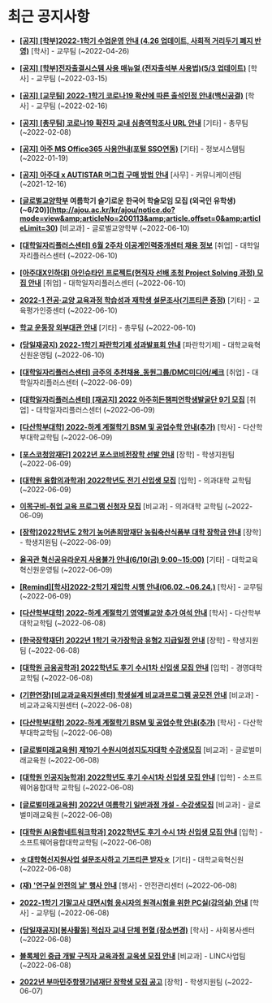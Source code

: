 # 최근 공지사항

* **[[공지] [학부]2022-1학기 수업운영 안내 (4.26 업데이트, 사회적 거리두기 폐지 반영)](http://ajou.ac.kr/kr/ajou/notice.do?mode=view&amp;articleNo=196998&amp;article.offset=0&amp;articleLimit=30)**
 [학사] - 교무팀 (~2022-04-26)

* **[[공지] [학부]전자출결시스템 사용 매뉴얼 (전자출석부 사용법)(5/3 업데이트)](http://ajou.ac.kr/kr/ajou/notice.do?mode=view&amp;articleNo=192571&amp;article.offset=0&amp;articleLimit=30)**
 [학사] - 교무팀 (~2022-03-15)

* **[[공지] [교무팀] 2022-1학기 코로나19 확산에 따른 출석인정 안내(백신공결)](http://ajou.ac.kr/kr/ajou/notice.do?mode=view&amp;articleNo=180913&amp;article.offset=0&amp;articleLimit=30)**
 [학사] - 교무팀 (~2022-02-16)

* **[[공지] [총무팀] 코로나19 확진자 교내 심층역학조사 URL 안내](http://ajou.ac.kr/kr/ajou/notice.do?mode=view&amp;articleNo=180493&amp;article.offset=0&amp;articleLimit=30)**
 [기타] - 총무팀 (~2022-02-08)

* **[[공지] 아주 MS Office365 사용안내(포털 SSO연동)](http://ajou.ac.kr/kr/ajou/notice.do?mode=view&amp;articleNo=179802&amp;article.offset=0&amp;articleLimit=30)**
 [기타] - 정보시스템팀 (~2022-01-19)

* **[[공지] 아주대 x AUTISTAR 머그컵 구매 방법 안내](http://ajou.ac.kr/kr/ajou/notice.do?mode=view&amp;articleNo=147976&amp;article.offset=0&amp;articleLimit=30)**
 [사무] - 커뮤니케이션팀 (~2021-12-16)

* **[[글로벌교양학부](재공지) 여름학기 슬기로운 한국어 학술모임 모집 (외국인 유학생) (~6/20)](http://ajou.ac.kr/kr/ajou/notice.do?mode=view&amp;articleNo=200113&amp;article.offset=0&amp;articleLimit=30)**
 [비교과] - 글로벌교양학부 (~2022-06-10)

* **[[대학일자리플러스센터] 6월 2주차 이공계인력중개센터 채용 정보](http://ajou.ac.kr/kr/ajou/notice.do?mode=view&amp;articleNo=200108&amp;article.offset=0&amp;articleLimit=30)**
 [취업] - 대학일자리플러스센터 (~2022-06-10)

* **[[아주대X인하대] 아인슈타인 프로젝트(현직자 선배 초청 Project Solving 과정) 모집 안내](http://ajou.ac.kr/kr/ajou/notice.do?mode=view&amp;articleNo=200103&amp;article.offset=0&amp;articleLimit=30)**
 [취업] - 대학일자리플러스센터 (~2022-06-10)

* **[2022-1 전공·교양 교육과정 학습성과 재학생 설문조사(기프티콘 증정)](http://ajou.ac.kr/kr/ajou/notice.do?mode=view&amp;articleNo=200102&amp;article.offset=0&amp;articleLimit=30)**
 [기타] - 교육평가인증센터 (~2022-06-10)

* **[학교 운동장 외부대관 안내](http://ajou.ac.kr/kr/ajou/notice.do?mode=view&amp;articleNo=200100&amp;article.offset=0&amp;articleLimit=30)**
 [기타] - 총무팀 (~2022-06-10)

* **[(당일재공지) 2022-1학기 파란학기제 성과발표회 안내](http://ajou.ac.kr/kr/ajou/notice.do?mode=view&amp;articleNo=200099&amp;article.offset=0&amp;articleLimit=30)**
 [파란학기제] - 대학교육혁신원운영팀 (~2022-06-10)

* **[[대학일자리플러스센터] 금주의 추천채용_동원그룹/DMC미디어/쎄크](http://ajou.ac.kr/kr/ajou/notice.do?mode=view&amp;articleNo=200094&amp;article.offset=0&amp;articleLimit=30)**
 [취업] - 대학일자리플러스센터 (~2022-06-09)

* **[[대학일자리플러스센터] [재공지] 2022 아주히든챔피언학생발굴단 9기 모집](http://ajou.ac.kr/kr/ajou/notice.do?mode=view&amp;articleNo=200092&amp;article.offset=0&amp;articleLimit=30)**
 [취업] - 대학일자리플러스센터 (~2022-06-09)

* **[[다산학부대학] 2022-하계 계절학기 BSM 및 공업수학 안내(추가)](http://ajou.ac.kr/kr/ajou/notice.do?mode=view&amp;articleNo=200089&amp;article.offset=0&amp;articleLimit=30)**
 [학사] - 다산학부대학교학팀 (~2022-06-09)

* **[[포스코청암재단] 2022년 포스코비전장학 선발 안내](http://ajou.ac.kr/kr/ajou/notice.do?mode=view&amp;articleNo=200080&amp;article.offset=0&amp;articleLimit=30)**
 [장학] - 학생지원팀 (~2022-06-09)

* **[[대학원 융합의과학과] 2022학년도 전기 신입생 모집](http://ajou.ac.kr/kr/ajou/notice.do?mode=view&amp;articleNo=200078&amp;article.offset=0&amp;articleLimit=30)**
 [입학] - 의과대학 교학팀 (~2022-06-09)

* **[이목구비-취업 교육 프로그램 신청자 모집](http://ajou.ac.kr/kr/ajou/notice.do?mode=view&amp;articleNo=200076&amp;article.offset=0&amp;articleLimit=30)**
 [비교과] - 의과대학 교학팀 (~2022-06-09)

* **[[장학]2022학년도 2학기 농어촌희망재단 농림축산식품부 대학 장학금 안내](http://ajou.ac.kr/kr/ajou/notice.do?mode=view&amp;articleNo=200073&amp;article.offset=0&amp;articleLimit=30)**
 [장학] - 학생지원팀 (~2022-06-09)

* **[율곡관 혁신공유라운지 사용불가 안내(6/10(금) 9:00~15:00)](http://ajou.ac.kr/kr/ajou/notice.do?mode=view&amp;articleNo=200066&amp;article.offset=0&amp;articleLimit=30)**
 [기타] - 대학교육혁신원운영팀 (~2022-06-09)

* **[[Remind][학사]2022-2학기 재입학 시행 안내(06.02.~06.24.)](http://ajou.ac.kr/kr/ajou/notice.do?mode=view&amp;articleNo=200059&amp;article.offset=0&amp;articleLimit=30)**
 [학사] - 교무팀 (~2022-06-09)

* **[[다산학부대학] 2022-하계 계절학기 영역별교양 추가 여석 안내](http://ajou.ac.kr/kr/ajou/notice.do?mode=view&amp;articleNo=200054&amp;article.offset=0&amp;articleLimit=30)**
 [학사] - 다산학부대학교학팀 (~2022-06-08)

* **[[한국장학재단] 2022년 1학기 국가장학금 유형2 지급일정 안내](http://ajou.ac.kr/kr/ajou/notice.do?mode=view&amp;articleNo=200053&amp;article.offset=0&amp;articleLimit=30)**
 [장학] - 학생지원팀 (~2022-06-08)

* **[[대학원 금융공학과] 2022학년도 후기 수시1차 신입생 모집 안내](http://ajou.ac.kr/kr/ajou/notice.do?mode=view&amp;articleNo=200052&amp;article.offset=0&amp;articleLimit=30)**
 [입학] - 경영대학교학팀 (~2022-06-08)

* **[(기한연장)[비교과교육지원센터] 학생설계 비교과프로그램 공모전 안내](http://ajou.ac.kr/kr/ajou/notice.do?mode=view&amp;articleNo=200047&amp;article.offset=0&amp;articleLimit=30)**
 [비교과] - 비교과교육지원센터 (~2022-06-08)

* **[[다산학부대학] 2022-하계 계절학기 BSM 및 공업수학 안내(추가)](http://ajou.ac.kr/kr/ajou/notice.do?mode=view&amp;articleNo=200046&amp;article.offset=0&amp;articleLimit=30)**
 [학사] - 다산학부대학교학팀 (~2022-06-08)

* **[[글로벌미래교육원] 제19기 수원시여성지도자대학 수강생모집](http://ajou.ac.kr/kr/ajou/notice.do?mode=view&amp;articleNo=200042&amp;article.offset=0&amp;articleLimit=30)**
 [비교과] - 글로벌미래교육원 (~2022-06-08)

* **[[대학원 인공지능학과] 2022학년도 후기 수시1차 신입생 모집 안내](http://ajou.ac.kr/kr/ajou/notice.do?mode=view&amp;articleNo=200040&amp;article.offset=0&amp;articleLimit=30)**
 [입학] - 소프트웨어융합대학 교학팀 (~2022-06-08)

* **[[글로벌미래교육원] 2022년 여름학기 일반과정 개설 - 수강생모집](http://ajou.ac.kr/kr/ajou/notice.do?mode=view&amp;articleNo=200038&amp;article.offset=0&amp;articleLimit=30)**
 [비교과] - 글로벌미래교육원 (~2022-06-08)

* **[[대학원 AI융합네트워크학과] 2022학년도 후기 수시 1차 신입생 모집 안내](http://ajou.ac.kr/kr/ajou/notice.do?mode=view&amp;articleNo=200035&amp;article.offset=0&amp;articleLimit=30)**
 [입학] - 소프트웨어융합대학교학팀 (~2022-06-08)

* **[☆대학혁신지원사업 설문조사하고 기프티콘 받자☆](http://ajou.ac.kr/kr/ajou/notice.do?mode=view&amp;articleNo=200032&amp;article.offset=0&amp;articleLimit=30)**
 [기타] - 대학교육혁신원 (~2022-06-08)

* **[(재) &#x27;연구실 안전의 날&#x27; 행사 안내](http://ajou.ac.kr/kr/ajou/notice.do?mode=view&amp;articleNo=200030&amp;article.offset=0&amp;articleLimit=30)**
 [행사] - 안전관리센터 (~2022-06-08)

* **[2022-1학기 기말고사 대면시험 응시자의 원격시험을 위한 PC실(강의실) 안내](http://ajou.ac.kr/kr/ajou/notice.do?mode=view&amp;articleNo=200022&amp;article.offset=0&amp;articleLimit=30)**
 [학사] - 교무팀 (~2022-06-08)

* **[(당일재공지)[봉사활동] 적십자 교내 단체 헌혈 (장소변경)](http://ajou.ac.kr/kr/ajou/notice.do?mode=view&amp;articleNo=199906&amp;article.offset=0&amp;articleLimit=30)**
 [학사] - 사회봉사센터 (~2022-06-08)

* **[블록체인 중급 개발 구직자 교육과정 교육생 모집 안내](http://ajou.ac.kr/kr/ajou/notice.do?mode=view&amp;articleNo=199897&amp;article.offset=0&amp;articleLimit=30)**
 [비교과] - LINC사업팀 (~2022-06-08)

* **[2022년 부마민주항쟁기념재단 장학생 모집 공고](http://ajou.ac.kr/kr/ajou/notice.do?mode=view&amp;articleNo=199884&amp;article.offset=0&amp;articleLimit=30)**
 [장학] - 학생지원팀 (~2022-06-07)
